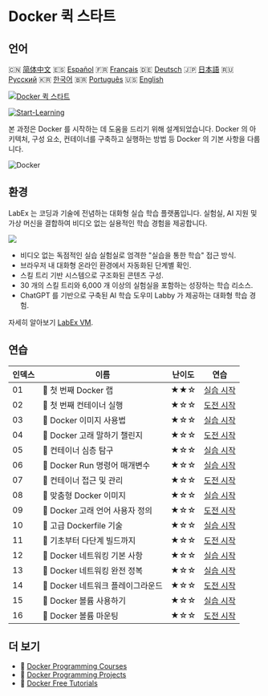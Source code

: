 # Docker 퀵 스타트

## 언어

🇨🇳 [简体中文](README_zh.md) 🇪🇸 [Español](README_es.md) 🇫🇷 [Français](README_fr.md) 🇩🇪 [Deutsch](README_de.md) 🇯🇵 [日本語](README_ja.md) 🇷🇺 [Русский](README_ru.md) 🇰🇷 [한국어](README_ko.md) 🇧🇷 [Português](README_pt.md) 🇺🇸 [English](README.md) 

[![Docker 퀵 스타트](https://cover-creator.labex.io/quick-start-with-docker.png?lang=ko)](https://labex.io/ko/courses/quick-start-with-docker)

[![Start-Learning](https://img.shields.io/badge/Start-Learning-whitesmoke?style=for-the-badge)](https://labex.io/ko/courses/quick-start-with-docker)

본 과정은 Docker 를 시작하는 데 도움을 드리기 위해 설계되었습니다. Docker 의 아키텍처, 구성 요소, 컨테이너를 구축하고 실행하는 방법 등 Docker 의 기본 사항을 다룹니다.

![Docker](https://img.shields.io/badge/Docker-whitesmoke?style=for-the-badge&logo=docker)


## 환경

LabEx 는 코딩과 기술에 전념하는 대화형 실습 학습 플랫폼입니다. 실험실, AI 지원 및 가상 머신을 결합하여 비디오 없는 실용적인 학습 경험을 제공합니다.

![](https://tutorial-screenshot.getvm.io/images/vm-1725247253.png)

- 비디오 없는 독점적인 실습 실험실로 엄격한 "실습을 통한 학습" 접근 방식.
- 브라우저 내 대화형 온라인 환경에서 자동화된 단계별 확인.
- 스킬 트리 기반 시스템으로 구조화된 콘텐츠 구성.
- 30 개의 스킬 트리와 6,000 개 이상의 실험실을 포함하는 성장하는 학습 리소스.
- ChatGPT 를 기반으로 구축된 AI 학습 도우미 Labby 가 제공하는 대화형 학습 경험.

자세히 알아보기 [LabEx VM](https://support.labex.io/using-labex/virtual-machine).

## 연습

|   인덱스 | 이름                              | 난이도   | 연습                                                                                                                  |
|----------|-----------------------------------|----------|-----------------------------------------------------------------------------------------------------------------------|
|       01 | 📖 첫 번째 Docker 랩              | ★★☆      | <a target='_blank' href='https://labex.io/ko/tutorials/docker-your-first-docker-lab-92719'>실습 시작</a>              |
|       02 | 🎯 첫 번째 컨테이너 실행          | ★☆☆      | <a target='_blank' href='https://labex.io/ko/tutorials/docker-run-your-first-container-388943'>도전 시작</a>          |
|       03 | 📖 Docker 이미지 사용법           | ★☆☆      | <a target='_blank' href='https://labex.io/ko/tutorials/docker-working-with-docker-images-388939'>실습 시작</a>        |
|       04 | 🎯 Docker 고래 말하기 챌린지      | ★☆☆      | <a target='_blank' href='https://labex.io/ko/tutorials/docker-make-a-docker-whale-speak-388948'>도전 시작</a>         |
|       05 | 📖 컨테이너 심층 탐구             | ★☆☆      | <a target='_blank' href='https://labex.io/ko/tutorials/docker-diving-deeper-into-containers-388951'>실습 시작</a>     |
|       06 | 📖 Docker Run 명령어 매개변수     | ★☆☆      | <a target='_blank' href='https://labex.io/ko/tutorials/docker-docker-run-command-parameters-389228'>실습 시작</a>     |
|       07 | 🎯 컨테이너 접근 및 관리          | ★☆☆      | <a target='_blank' href='https://labex.io/ko/tutorials/docker-access-and-manage-containers-389192'>도전 시작</a>      |
|       08 | 📖 맞춤형 Docker 이미지           | ★☆☆      | <a target='_blank' href='https://labex.io/ko/tutorials/docker-custom-docker-images-389185'>실습 시작</a>              |
|       09 | 🎯 Docker 고래 언어 사용자 정의   | ★☆☆      | <a target='_blank' href='https://labex.io/ko/tutorials/docker-customize-docker-whale-s-language-389015'>도전 시작</a> |
|       10 | 📖 고급 Dockerfile 기술           | ★☆☆      | <a target='_blank' href='https://labex.io/ko/tutorials/docker-advanced-dockerfile-techniques-389027'>실습 시작</a>    |
|       11 | 🎯 기초부터 다단계 빌드까지       | ★☆☆      | <a target='_blank' href='https://labex.io/ko/tutorials/docker-from-basics-to-multi-stage-builds-389193'>도전 시작</a> |
|       12 | 📖 Docker 네트워킹 기본 사항      | ★☆☆      | <a target='_blank' href='https://labex.io/ko/tutorials/docker-docker-networking-basics-389048'>실습 시작</a>          |
|       13 | 📖 Docker 네트워킹 완전 정복      | ★☆☆      | <a target='_blank' href='https://labex.io/ko/tutorials/docker-dive-into-docker-networking-389047'>실습 시작</a>       |
|       14 | 🎯 Docker 네트워크 플레이그라운드 | ★☆☆      | <a target='_blank' href='https://labex.io/ko/tutorials/docker-docker-network-playground-389054'>도전 시작</a>         |
|       15 | 📖 Docker 볼륨 사용하기           | ★☆☆      | <a target='_blank' href='https://labex.io/ko/tutorials/docker-working-with-docker-volumes-389189'>실습 시작</a>       |
|       16 | 🎯 Docker 볼륨 마운팅             | ★☆☆      | <a target='_blank' href='https://labex.io/ko/tutorials/docker-docker-volume-mounting-389116'>도전 시작</a>            |

## 더 보기

- 🔗 [Docker Programming Courses](https://github.com/labex-labs/awesome-programming-courses)
- 🔗 [Docker Programming Projects](https://github.com/labex-labs/awesome-programming-projects)
- 🔗 [Docker Free Tutorials](https://github.com/labex-labs/docker-free-tutorials)

